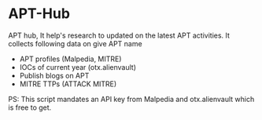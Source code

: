 # APT-Hub
APT hub, It help's research to updated on the latest APT activities. It collects following data on give APT name

- APT profiles (Malpedia, MITRE)
- IOCs of current year (otx.alienvault)
- Publish blogs on APT
- MITRE TTPs (ATTACK MITRE)

PS: This script mandates an API key from Malpedia and otx.alienvault which is free to get.
